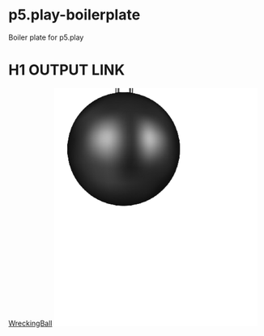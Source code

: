 # p5.play-boilerplate
Boiler plate for p5.play

# H1 **OUTPUT LINK**
[WreckingBall](https://romaviraj.github.io/wreckingBall34/)
![alt WreckingB](ball1.png)

